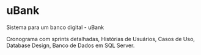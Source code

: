 # uBank
Sistema para um banco digital - uBank

Cronograma com sprints detalhadas,
Histórias de Usuários,
Casos de Uso,
Database Design,
Banco de Dados em SQL Server.
